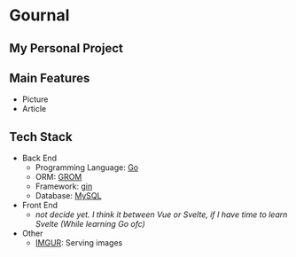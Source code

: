 # Gournal
## My Personal Project

## Main Features
* Picture
* Article

## Tech Stack
* Back End
  * Programming Language: [Go](https://golang.org/)
  * ORM: [GROM](https://gin-gonic.com/)
  * Framework: [gin](https://gin-gonic.com/)
  * Database: [MySQL](https://www.mysql.com/)
* Front End
  * _not decide yet. I think it between Vue or Svelte, if I have time to learn Svelte (While learning Go ofc)_
* Other
  * [IMGUR](https://imgur.com/): Serving images

